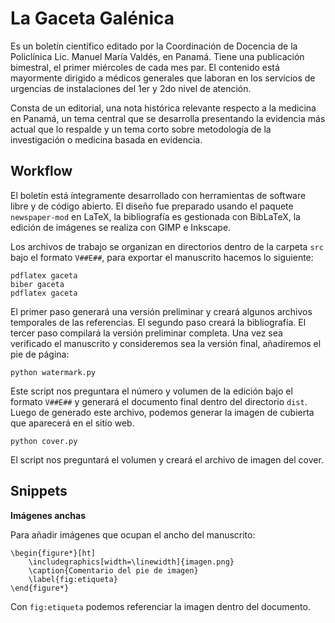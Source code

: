 # La Gaceta Galénica

Es un boletín científico editado por la Coordinación de Docencia de la
Policlínica Lic. Manuel María Valdés, en Panamá. Tiene una publicación bimestral,
el primer miércoles de cada mes par. El contenido está mayormente dirigido a
médicos generales que laboran en los servicios de urgencias de instalaciones
del 1er y 2do nivel de atención.

Consta de un editorial, una nota histórica relevante respecto a la medicina en
Panamá, un tema central que se desarrolla presentando la evidencia más actual
que lo respalde y un tema corto sobre metodología de la investigación o
medicina basada en evidencia.

## Workflow

El boletín está íntegramente desarrollado con herramientas de software libre y
de código abierto. El diseño fue preparado usando el paquete `newspaper-mod`
en LaTeX, la bibliografía es gestionada con BibLaTeX, la edición de imágenes
se realiza con GIMP e Inkscape.

Los archivos de trabajo se organizan en directorios dentro de la carpeta `src`
bajo el formato `V##E##`, para exportar el manuscrito hacemos lo siguiente:

    pdflatex gaceta
    biber gaceta
    pdflatex gaceta

El primer paso generará una versión preliminar y creará algunos archivos
temporales de las referencias. El segundo paso creará la bibliografía. El
tercer paso compilará la versión preliminar completa. Una vez sea verificado
el manuscrito y consideremos sea la versión final, añadiremos el pie de página:

    python watermark.py

Este script nos preguntara el número y volumen de la edición bajo el formato
`V##E##` y generará el documento final dentro del directorio `dist`. Luego de
generado este archivo, podemos generar la imagen de cubierta que aparecerá en
el sitio web.

    python cover.py

El script nos preguntará el volumen y creará el archivo de imagen del cover.

## Snippets

**Imágenes anchas**

Para añadir imágenes que ocupan el ancho del manuscrito:

    \begin{figure*}[ht]
        \includegraphics[width=\linewidth]{imagen.png}
        \caption{Comentario del pie de imagen}
        \label{fig:etiqueta}
    \end{figure*}

Con `fig:etiqueta` podemos referenciar la imagen dentro del documento.
